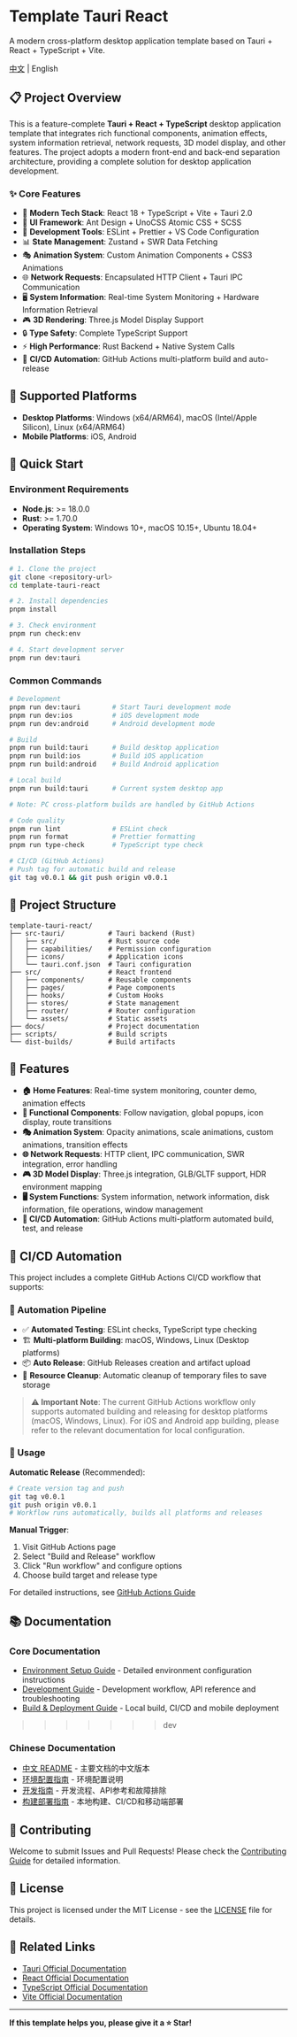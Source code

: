# Template Tauri React

A modern cross-platform desktop application template based on Tauri + React +
TypeScript + Vite.

[中文](../README.md) | English

## 📋 Project Overview

This is a feature-complete **Tauri + React + TypeScript** desktop application
template that integrates rich functional components, animation effects, system
information retrieval, network requests, 3D model display, and other features.
The project adopts a modern front-end and back-end separation architecture,
providing a complete solution for desktop application development.

### ✨ Core Features

- 🚀 **Modern Tech Stack**: React 18 + TypeScript + Vite + Tauri 2.0
- 🎨 **UI Framework**: Ant Design + UnoCSS Atomic CSS + SCSS
- 🔧 **Development Tools**: ESLint + Prettier + VS Code Configuration
- 📊 **State Management**: Zustand + SWR Data Fetching
- 🎭 **Animation System**: Custom Animation Components + CSS3 Animations
- 🌐 **Network Requests**: Encapsulated HTTP Client + Tauri IPC Communication
- 🖥️ **System Information**: Real-time System Monitoring + Hardware Information
  Retrieval
- 🎮 **3D Rendering**: Three.js Model Display Support
- 🔒 **Type Safety**: Complete TypeScript Support
- ⚡ **High Performance**: Rust Backend + Native System Calls
- 🤖 **CI/CD Automation**: GitHub Actions multi-platform build and auto-release

## 🎯 Supported Platforms

- **Desktop Platforms**: Windows (x64/ARM64), macOS (Intel/Apple Silicon), Linux
  (x64/ARM64)
- **Mobile Platforms**: iOS, Android

## 🚀 Quick Start

### Environment Requirements

- **Node.js**: >= 18.0.0
- **Rust**: >= 1.70.0
- **Operating System**: Windows 10+, macOS 10.15+, Ubuntu 18.04+

### Installation Steps

```bash
# 1. Clone the project
git clone <repository-url>
cd template-tauri-react

# 2. Install dependencies
pnpm install

# 3. Check environment
pnpm run check:env

# 4. Start development server
pnpm run dev:tauri
```

### Common Commands

```bash
# Development
pnpm run dev:tauri        # Start Tauri development mode
pnpm run dev:ios          # iOS development mode
pnpm run dev:android      # Android development mode

# Build
pnpm run build:tauri      # Build desktop application
pnpm run build:ios        # Build iOS application
pnpm run build:android    # Build Android application

# Local build
pnpm run build:tauri      # Current system desktop app

# Note: PC cross-platform builds are handled by GitHub Actions

# Code quality
pnpm run lint             # ESLint check
pnpm run format           # Prettier formatting
pnpm run type-check       # TypeScript type check

# CI/CD (GitHub Actions)
# Push tag for automatic build and release
git tag v0.0.1 && git push origin v0.0.1
```

## 📁 Project Structure

```
template-tauri-react/
├── src-tauri/           # Tauri backend (Rust)
│   ├── src/             # Rust source code
│   ├── capabilities/    # Permission configuration
│   ├── icons/           # Application icons
│   └── tauri.conf.json  # Tauri configuration
├── src/                 # React frontend
│   ├── components/      # Reusable components
│   ├── pages/           # Page components
│   ├── hooks/           # Custom Hooks
│   ├── stores/          # State management
│   ├── router/          # Router configuration
│   └── assets/          # Static assets
├── docs/                # Project documentation
├── scripts/             # Build scripts
└── dist-builds/         # Build artifacts
```

## 🎯 Features

- **🏠 Home Features**: Real-time system monitoring, counter demo, animation
  effects
- **🧩 Functional Components**: Follow navigation, global popups, icon display,
  route transitions
- **🎭 Animation System**: Opacity animations, scale animations, custom
  animations, transition effects
- **🌐 Network Requests**: HTTP client, IPC communication, SWR integration,
  error handling
- **🎮 3D Model Display**: Three.js integration, GLB/GLTF support, HDR
  environment mapping
- **🖥️ System Functions**: System information, network information, disk
  information, file operations, window management
- **🤖 CI/CD Automation**: GitHub Actions multi-platform automated build, test,
  and release

## 🚀 CI/CD Automation

This project includes a complete GitHub Actions CI/CD workflow that supports:

### 🔄 Automation Pipeline

- ✅ **Automated Testing**: ESLint checks, TypeScript type checking
- 🏗️ **Multi-platform Building**: macOS, Windows, Linux (Desktop platforms)
- 📦 **Auto Release**: GitHub Releases creation and artifact upload
- 🧹 **Resource Cleanup**: Automatic cleanup of temporary files to save storage

> **⚠️ Important Note**: The current GitHub Actions workflow only supports
> automated building and releasing for desktop platforms (macOS, Windows,
> Linux). For iOS and Android app building, please refer to the relevant
> documentation for local configuration.

### 🎯 Usage

**Automatic Release** (Recommended):

```bash
# Create version tag and push
git tag v0.0.1
git push origin v0.0.1
# Workflow runs automatically, builds all platforms and releases
```

**Manual Trigger**:

1. Visit GitHub Actions page
2. Select "Build and Release" workflow
3. Click "Run workflow" and configure options
4. Choose build target and release type

For detailed instructions, see [GitHub Actions Guide](GITHUB_ACTIONS.en.md)

## 📚 Documentation

### Core Documentation

- [Environment Setup Guide](ENVIRONMENT_SETUP.en.md) - Detailed environment configuration instructions
- [Development Guide](DEVELOPMENT_GUIDE.en.md) - Development workflow, API reference and troubleshooting
- [Build & Deployment Guide](BUILD_DEPLOYMENT.en.md) - Local build, CI/CD and mobile deployment
>>>>>>> dev

### Chinese Documentation

- [中文 README](../README.md) - 主要文档的中文版本
- [环境配置指南](ENVIRONMENT_SETUP.md) - 环境配置说明
- [开发指南](DEVELOPMENT_GUIDE.md) - 开发流程、API参考和故障排除
- [构建部署指南](BUILD_DEPLOYMENT.md) - 本地构建、CI/CD和移动端部署

## 🤝 Contributing

Welcome to submit Issues and Pull Requests! Please check the
[Contributing Guide](CONTRIBUTING.en.md) for detailed information.

## 📄 License

This project is licensed under the MIT License - see the [LICENSE](../LICENSE)
file for details.

## 🔗 Related Links

- [Tauri Official Documentation](https://tauri.app/)
- [React Official Documentation](https://react.dev/)
- [TypeScript Official Documentation](https://www.typescriptlang.org/)
- [Vite Official Documentation](https://vitejs.dev/)

---

**If this template helps you, please give it a ⭐ Star!**
